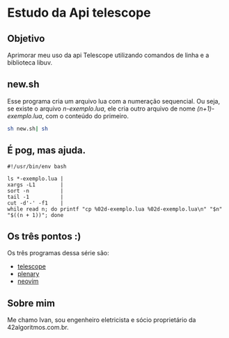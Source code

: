 # Estudo da Api telescope

## Objetivo

Aprimorar meu uso da api Telescope utilizando comandos de linha
e a biblioteca libuv.

## new.sh
Esse programa cria um arquivo lua com a numeração sequencial.
Ou seja, se existe o arquivo *n-exemplo.lua*, ele cria outro arquivo
de nome *(n+1)-exemplo.lua*, com o conteúdo do primeiro.

```bash
sh new.sh| sh
```

## É pog, mas ajuda.
```
#!/usr/bin/env bash

ls *-exemplo.lua |
xargs -L1        |
sort -n          |
tail -1          |
cut -d'-' -f1    |
while read n; do printf "cp %02d-exemplo.lua %02d-exemplo.lua\n" "$n" "$((n + 1))"; done
```
## Os três pontos :)

Os três programas dessa série são:

 - [telescope](https://github.com/nvim-telescope/telescope.nvim)
 - [plenary](https://github.com/nvim-lua/plenary.nvim)
 - [neovim](https://github.com/neovim/neovim)

## Sobre mim

Me chamo Ivan, sou engenheiro eletricista e sócio proprietário
da 42algoritmos.com.br.

